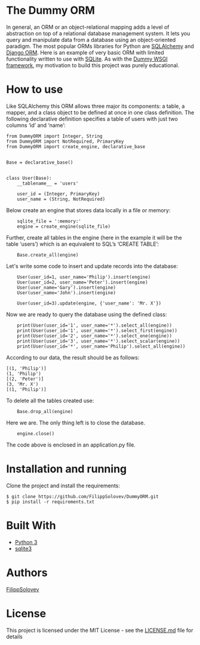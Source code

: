 # The Dummy ORM

In general, an ORM or an object-relational mapping adds a level of abstraction on top of a relational database management system. It lets you query and manipulate data from a database using an object-oriented paradigm. The most popular ORMs libraries for Python are [SQLAlchemy](https://www.sqlalchemy.org "SQLAlchemy") and [Django ORM](https://docs.djangoproject.com/en/2.0/ref/models/ "Django ORM"). Here is an example of very basic ORM with limited functionality written to use with [SQLite](https://www.sqlite.org/index.html "SQLite"). As with the [Dummy WSGI framework](https://github.com/FilippSolovev/DummyWSGIFramework "Dummy WSGI framework"), my motivation to build this project was purely educational.

# How to use

Like SQLAlchemy this ORM allows three major its components: a table, a mapper, and a class object to be defined at once in one class definition. The following declarative definition specifies a table of users with just two columns ‘id’ and ‘name’:

~~~~
from DummyORM import Integer, String
from DummyORM import NotRequired, PrimaryKey
from DummyORM import create_engine, declarative_base


Base = declarative_base()


class User(Base):
    __tablename__ = 'users'

    user_id = (Integer, PrimaryKey)
    user_name = (String, NotRequired)
~~~~

Below create an engine that stores data locally in a file or memory:

~~~~
    sqlite_file = ':memory:'
    engine = create_engine(sqlite_file)
~~~~

Further, create all tables in the engine (here in the example it will be the table ‘users’) which is an equivalent to SQL’s ‘CREATE TABLE’:

~~~~
    Base.create_all(engine)
~~~~

Let's write some code to insert and update records into the database:

~~~~
    User(user_id=1, user_name='Philip').insert(engine)
    User(user_id=2, user_name='Peter').insert(engine)
    User(user_name='Gary').insert(engine)
    User(user_name='John').insert(engine)

    User(user_id=3).update(engine, {'user_name': 'Mr. X'})
~~~~

Now we are ready to query the database using the defined class:

~~~~
    print(User(user_id='1', user_name='*').select_all(engine))
    print(User(user_id='1', user_name='*').select_first(engine))
    print(User(user_id='2', user_name='*').select_one(engine))
    print(User(user_id='3', user_name='*').select_scalar(engine))
    print(User(user_id='*', user_name='Philip').select_all(engine))
~~~~

According to our data, the result should be as follows:

~~~~
[(1, 'Philip')]
(1, 'Philip')
[(2, 'Peter')]
(3, 'Mr. X')
[(1, 'Philip')]
~~~~

To delete all the tables created use:

~~~~
    Base.drop_all(engine)
~~~~

Here we are. The only thing left is to close the database.

~~~~
    engine.close()
~~~~

The code above is enclosed in an application.py file.

# Installation and running

Clone the project and install the requirements:

~~~~
$ git clone https://github.com/FilippSolovev/DummyORM.git
$ pip install -r requirements.txt
~~~~

# Built With
* [Python 3](https://docs.python.org/3/ "Python 3")
* [sqlite3](https://github.com/ghaering/pysqlite "sqlite3")

# Authors
[FilippSolovev](https://github.com/FilippSolovev "FilippSolovev")

# License
This project is licensed under the MIT License - see the [LICENSE.md](https://github.com/FilippSolovev/DummyORM/blob/master/LICENSE) file for details
